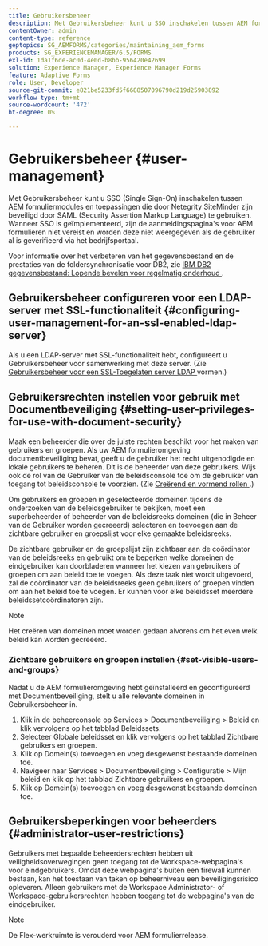 ```yaml
---
title: Gebruikersbeheer
description: Met Gebruikersbeheer kunt u SSO inschakelen tussen AEM formuliermodules en met Netegrity SiteMinder beveiligde toepassingen door SAML te gebruiken. Dit document bevat meer informatie over Gebruikersbeheer.
contentOwner: admin
content-type: reference
geptopics: SG_AEMFORMS/categories/maintaining_aem_forms
products: SG_EXPERIENCEMANAGER/6.5/FORMS
exl-id: 1da1f6de-ac0d-4e0d-b8bb-956420e42699
solution: Experience Manager, Experience Manager Forms
feature: Adaptive Forms
role: User, Developer
source-git-commit: e821be5233fd5f6688507096790d219d25903892
workflow-type: tm+mt
source-wordcount: '472'
ht-degree: 0%

---
```


# Gebruikersbeheer {#user-management}

Met Gebruikersbeheer kunt u SSO (Single Sign-On) inschakelen tussen AEM formuliermodules en toepassingen die door Netegrity SiteMinder zijn beveiligd door SAML (Security Assertion Markup Language) te gebruiken. Wanneer SSO is geïmplementeerd, zijn de aanmeldingspagina&#39;s voor AEM formulieren niet vereist en worden deze niet weergegeven als de gebruiker al is geverifieerd via het bedrijfsportaal.

Voor informatie over het verbeteren van het gegevensbestand en de prestaties van de foldersynchronisatie voor DB2, zie [ IBM DB2 gegevensbestand: Lopende bevelen voor regelmatig onderhoud ](/help/forms/using/admin-help/ibm-db2-database-running-commands.md#ibm-db2-database-running-commands-for-regular-maintenance).

## Gebruikersbeheer configureren voor een LDAP-server met SSL-functionaliteit {#configuring-user-management-for-an-ssl-enabled-ldap-server}

Als u een LDAP-server met SSL-functionaliteit hebt, configureert u Gebruikersbeheer voor samenwerking met deze server. (Zie [ Gebruikersbeheer voor een SSL-Toegelaten server LDAP ](/help/forms/using/admin-help/configure-user-management-ssl-enabled.md#configure-user-management-for-an-ssl-enabled-ldap-server) vormen.)

## Gebruikersrechten instellen voor gebruik met Documentbeveiliging {#setting-user-privileges-for-use-with-document-security}

Maak een beheerder die over de juiste rechten beschikt voor het maken van gebruikers en groepen. Als uw AEM formulieromgeving documentbeveiliging bevat, geeft u de gebruiker het recht uitgenodigde en lokale gebruikers te beheren. Dit is de beheerder van deze gebruikers. Wijs ook de rol van de Gebruiker van de beleidsconsole toe om de gebruiker van toegang tot beleidsconsole te voorzien. (Zie [ Creërend en vormend rollen ](/help/forms/using/admin-help/creating-configuring-roles.md#creating-and-configuring-roles).)

Om gebruikers en groepen in geselecteerde domeinen tijdens de onderzoeken van de beleidsgebruiker te bekijken, moet een superbeheerder of beheerder van de beleidsreeks domeinen (die in Beheer van de Gebruiker worden gecreeerd) selecteren en toevoegen aan de zichtbare gebruiker en groepslijst voor elke gemaakte beleidsreeks.

De zichtbare gebruiker en de groepslijst zijn zichtbaar aan de coördinator van de beleidsreeks en gebruikt om te beperken welke domeinen de eindgebruiker kan doorbladeren wanneer het kiezen van gebruikers of groepen om aan beleid toe te voegen. Als deze taak niet wordt uitgevoerd, zal de coördinator van de beleidsreeks geen gebruikers of groepen vinden om aan het beleid toe te voegen. Er kunnen voor elke beleidsset meerdere beleidssetcoördinatoren zijn.

>[!NOTE]
>
>Het creëren van domeinen moet worden gedaan alvorens om het even welk beleid kan worden gecreeerd.

### Zichtbare gebruikers en groepen instellen {#set-visible-users-and-groups}

Nadat u de AEM formulieromgeving hebt geïnstalleerd en geconfigureerd met Documentbeveiliging, stelt u alle relevante domeinen in Gebruikersbeheer in.

1. Klik in de beheerconsole op Services > Documentbeveiliging > Beleid en klik vervolgens op het tabblad Beleidssets.
1. Selecteer Globale beleidsset en klik vervolgens op het tabblad Zichtbare gebruikers en groepen.
1. Klik op Domein(s) toevoegen en voeg desgewenst bestaande domeinen toe.
1. Navigeer naar Services > Documentbeveiliging > Configuratie > Mijn beleid en klik op het tabblad Zichtbare gebruikers en groepen.
1. Klik op Domein(s) toevoegen en voeg desgewenst bestaande domeinen toe.

## Gebruikersbeperkingen voor beheerders {#administrator-user-restrictions}

Gebruikers met bepaalde beheerdersrechten hebben uit veiligheidsoverwegingen geen toegang tot de Workspace-webpagina&#39;s voor eindgebruikers. Omdat deze webpagina&#39;s buiten een firewall kunnen bestaan, kan het toestaan van taken op beheerniveau een beveiligingsrisico opleveren. Alleen gebruikers met de Workspace Administrator- of Workspace-gebruikersrechten hebben toegang tot de webpagina&#39;s van de eindgebruiker.

>[!NOTE]
>
>De Flex-werkruimte is verouderd voor AEM formulierrelease.
